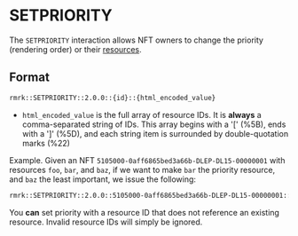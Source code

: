 # SETPRIORITY

The `SETPRIORITY` interaction allows NFT owners to change the priority (rendering order) or their
[resources](../entities/nft.md#resources-and-resource).

## Format

```txt
rmrk::SETPRIORITY::2.0.0::{id}::{html_encoded_value}
```

- `html_encoded_value` is the full array of resource IDs. It is **always** a comma-separated string
  of IDs.  This array begins with a '[' (%5B), ends with a ']' (%5D), and each string item is surrounded by double-quotation marks (%22)

Example. Given an NFT `5105000-0aff6865bed3a66b-DLEP-DL15-00000001` with resources `foo`, `bar`, and
`baz`, if we want to make `bar` the priority resource, and `baz` the least important, we issue the
following:

```txt
rmrk::SETPRIORITY::2.0.0::5105000-0aff6865bed3a66b-DLEP-DL15-00000001::["bar","foo","baz"]
```

You **can** set priority with a resource ID that does not reference an existing resource. Invalid
resource IDs will simply be ignored.
